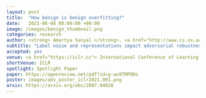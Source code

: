 ```yaml
---
layout: post
title:  "How benign is benign overfitting?"
date:   2021-06-08 00:00:00 +00:00
image: /images/benign_thumbnail.png
categories: research
author: <strong> Amartya Sanyal </strong>, <a href="http://www.cs.ox.ac.uk/people/varun.kanade/myindex.html"> Varun Kanade</a>, <a href="https://puneetkdokania.github.io/">Puneet Dokania</a>, <a href="https://www.robots.ox.ac.uk/~phst/">Philip H.S. Torr</a>
subtitle: "Label noise and representations impact adversarial robustness"
accepted: yes
venue: <a href="https://iclr.cc"> International Conference of Learning Representations (ICLR) </a>
shortVenue: ICLR
spotlight: Spotlight Paper
paper: https://openreview.net/pdf?id=g-wu9TMPODo
poster: images/adv_poster_iclr2021.001.png
arxiv: https://arxiv.org/abs/2007.04028
---
```

